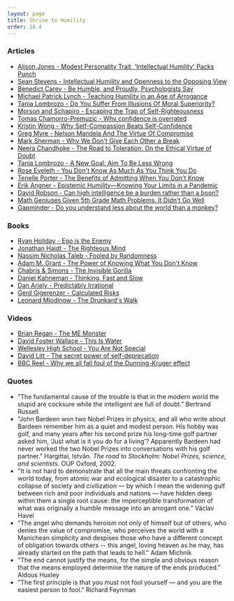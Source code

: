 ```yaml
---
layout: page
title: Shrine to Humility
order: 10.4
---
```


### Articles
* [Alison Jones - Modest Personality Trait, 'Intellectual Humility' Packs Punch](https://today.duke.edu/2017/03/modest-personality-trait-intellectual-humility-packs-punch)
* [Sean Stevens - Intellectual Humility and Openness to the Opposing View](https://heterodoxacademy.org/research-summary-intellectual-humility-and-openness-to-the-opposing-view/)
* [Benedict Carey - Be Humble, and Proudly, Psychologists Say](https://www.nytimes.com/2019/10/21/health/psychology-humility-pride-behavior.html)
* [Michael Patrick Lynch - Teaching Humility in an Age of Arrogance](https://www.chronicle.com/article/Teaching-Humility-in-an-Age-of/240266)
* [Tania Lombrozo - Do You Suffer From Illusions Of Moral Superiority?](https://www.npr.org/sections/13.7/2017/01/23/511164613/do-you-suffer-from-illusions-of-moral-superiority)
* [Morson and Schapiro - Escaping the Trap of Self-Righteousness](https://www.insidehighered.com/views/2019/09/19/need-engage-sincere-conversation-those-whom-one-disagrees-opinion)
* [Tomas Chamorro-Premuzic - Why confidence is overrated](https://www.cnn.com/2014/10/23/business/opinion-low-confidence-success/index.html)
* [Kristin Wong - Why Self-Compassion Beats Self-Confidence](https://www.nytimes.com/2017/12/28/smarter-living/why-self-compassion-beats-self-confidence.html)
* [Greg Myre - Nelson Mandela And The Virtue Of Compromise](https://www.npr.org/sections/parallels/2013/12/08/249562974/nelson-mandela-and-the-virtue-of-compromise)
* [Mark Sherman - Why We Don't Give Each Other a Break](https://www.psychologytoday.com/us/blog/real-men-dont-write-blogs/201406/why-we-dont-give-each-other-break)
* [Neera Chandhoke - The Road to Toleration: On the Ethical Virtue of Doubt](http://www.21global.ucsb.edu/global-e/october-2017/road-toleration-ethical-virtue-doubt)
* [Tania Lombrozo - A New Goal: Aim To Be Less Wrong](https://www.npr.org/sections/13.7/2018/02/12/585057058/a-new-goal-aim-to-be-less-wrong)
* [Rose Eveleth - You Don't Know As Much As You Think You Do](https://www.smithsonianmag.com/smart-news/you-dont-know-as-much-as-you-think-you-do-65764329/)
* [Tenelle Porter - The Benefits of Admitting When You Don't Know](https://behavioralscientist.org/the-benefits-of-admitting-when-you-dont-know/)
* [Erik Angner - Epistemic Humility—Knowing Your Limits in a Pandemic](https://behavioralscientist.org/epistemic-humility-coronavirus-knowing-your-limits-in-a-pandemic/)
* [David Robson - Can high intelligence be a burden rather than a boon?](http://www.bbc.com/future/story/20150413-the-downsides-of-being-clever)
* [Math Geniuses Given 5th Grade Math Problems. It Didn't Go Well](https://www.inc.com/chris-matyszczyk/researchers-gave-math-geniuses-5th-grade-math-problems-it-didnt-go-well.html)
* [Gapminder - Do you understand less about the world than a monkey?](https://www.gapminder.org/ignorance/gms/)


### Books
* [Ryan Holiday - Ego is the Enemy](https://www.goodreads.com/book/show/27036528-ego-is-the-enemy)
* [Jonathan Haidt - The Righteous Mind](https://www.goodreads.com/book/show/11324722-the-righteous-mind)
* [Nassim Nicholas Taleb - Fooled by Randomness](https://www.goodreads.com/book/show/38315.Fooled_by_Randomness)
* [Adam M. Grant - The Power of Knowing What You Don't Know](https://www.goodreads.com/book/show/55539565-think-again)
* [Chabris & Simons - The Invisible Gorilla](https://www.goodreads.com/book/show/7783191-the-invisible-gorilla)
* [Daniel Kahneman - Thinking, Fast and Slow](https://www.goodreads.com/book/show/11468377-thinking-fast-and-slow)
* [Dan Ariely - Predictably Irrational](https://www.goodreads.com/book/show/1713426.Predictably_Irrational)
* [Gerd Gigerenzer - Calculated Risks](https://www.goodreads.com/book/show/720043.Calculated_Risks)
* [Leonard Mlodinow - The Drunkard's Walk](https://www.goodreads.com/book/show/2272880.The_Drunkard_s_Walk)


### Videos
* [Brian Regan - The ME Monster](https://youtu.be/-yQGfxC1QI0)
* [David Foster Wallace - This Is Water](https://youtu.be/8CrOL-ydFMI)
* [Wellesley High School - You Are Not Special](https://youtu.be/_lfxYhtf8o4)
* [David Litt - The secret power of self-deprecation](https://www.pbs.org/video/imho-1508534731/)
* [BBC Reel - Why we all fall foul of the Dunning-Kruger effect](https://www.bbc.com/reel/video/p08d53s8/why-we-all-fall-foul-of-the-dunning-kruger-effect)


### Quotes
* "The fundamental cause of the trouble is that in the modern world the stupid are cocksure while the intelligent are full of doubt." Bertrand Russell
* "John Bardeen won two Nobel Prizes in physics, and all who write about Bardeen remember him as a quiet and modest person. His hobby was golf, and many years after his second prize his long-time golf partner asked him, ‘Just what is it you do for a living’? Apparently Bardeen had never worked the two Nobel Prizes into conversations with his golf partner." Hargittai, István. *The road to Stockholm: Nobel Prizes, science, and scientists.* OUP Oxford, 2002.
* "It is not hard to demonstrate that all the main threats confronting the world today, from atomic war and ecological disaster to a catastrophic collapse of society and civilization — by which I mean the widening gulf between rich and poor individuals and nations — have hidden deep within them a single root cause: the imperceptible transformation of what was originally a humble message into an arrogant one." Václav Havel
* "The angel who demands heroism not only of himself but of others, who denies the value of compromise, who perceives the world with a Manichean simplicity and despises those who have a different concept of obligation towards others -- this angel, loving heaven as he may, has already started on the path that leads to hell." Adam Michnik
* "The end cannot justify the means, for the simple and obvious reason that the means employed determine the nature of the ends produced." Aldous Huxley
* "The first principle is that you must not fool yourself — and you are the easiest person to fool." Richard Feynman
